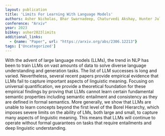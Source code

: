 ```yaml
---
layout: publication
title: 'Limits For Learning With Language Models'
authors: Asher Nicholas, Bhar Swarnadeep, Chaturvedi Akshay, Hunter Julie, Paul Soumya
conference: "Arxiv"
year: 2023
bibkey: asher2023limits
additional_links:
  - {name: "Paper", url: "https://arxiv.org/abs/2306.12213"}
tags: ['Uncategorized']
---
```

With the advent of large language models (LLMs), the trend in NLP has been to
train LLMs on vast amounts of data to solve diverse language understanding and
generation tasks. The list of LLM successes is long and varied. Nevertheless,
several recent papers provide empirical evidence that LLMs fail to capture
important aspects of linguistic meaning. Focusing on universal quantification,
we provide a theoretical foundation for these empirical findings by proving
that LLMs cannot learn certain fundamental semantic properties including
semantic entailment and consistency as they are defined in formal semantics.
More generally, we show that LLMs are unable to learn concepts beyond the first
level of the Borel Hierarchy, which imposes severe limits on the ability of
LMs, both large and small, to capture many aspects of linguistic meaning. This
means that LLMs will continue to operate without formal guarantees on tasks
that require entailments and deep linguistic understanding.
